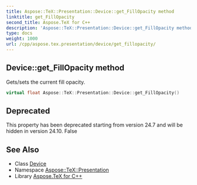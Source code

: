 ```yaml
---
title: Aspose::TeX::Presentation::Device::get_FillOpacity method
linktitle: get_FillOpacity
second_title: Aspose.TeX for C++
description: 'Aspose::TeX::Presentation::Device::get_FillOpacity method. Gets/sets the current fill opacity in C++.'
type: docs
weight: 1000
url: /cpp/aspose.tex.presentation/device/get_fillopacity/
---
```

## Device::get_FillOpacity method


Gets/sets the current fill opacity.

```cpp
virtual float Aspose::TeX::Presentation::Device::get_FillOpacity()
```


## Deprecated
This property has been deprecated starting from version 24.7 and will be hidden in version 24.10. False 

## See Also

* Class [Device](../)
* Namespace [Aspose::TeX::Presentation](../../)
* Library [Aspose.TeX for C++](../../../)
